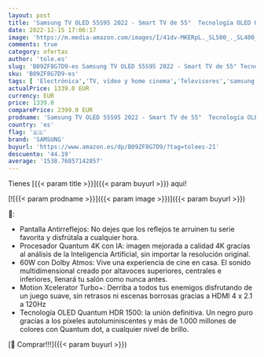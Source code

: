```yaml
---
layout: post
title: 'Samsung TV OLED 55S95 2022 - Smart TV de 55"  Tecnología OLED Quantum HDR 1500  Procesador Quantum 4K con Inteligencia Artificial  60W 60W con Dolby Atmos®  Pantalla Antirreflejos y Alexa integrada'
date: 2022-12-15 17:06:17
image: 'https://m.media-amazon.com/images/I/41dv-MKERpL._SL500_._SL400_.jpg'
comments: true
category: ofertas
author: 'tole.es'
slug: 'B09ZF8G7D9-es Samsung TV OLED 55S95 2022 - Smart TV de 55" Tecnología...'
sku: 'B09ZF8G7D9-es'
tags: [ 'Electrónica','TV, vídeo y home cinema','Televisores','samsung','smart','tv','🇪🇸', ]
actualPrice: 1339.0 EUR
currency: EUR
price: 1339.0
comparePrice: 2399.0 EUR
prodname: 'Samsung TV OLED 55S95 2022 - Smart TV de 55"  Tecnología OLED Quantum HDR 1500  Procesador Quantum 4K con Inteligencia Artificial  60W 60W con Dolby Atmos®  Pantalla Antirreflejos y Alexa integrada'
country: 'es'
flag: '🇪🇸'
brand: 'SAMSUNG'
buyurl: 'https://www.amazon.es/dp/B09ZF8G7D9/?tag=tolees-21'
descuento: '44.19'
average: '1538.76857142857'
---
```


Tienes [{{< param title >}}]({{< param buyurl >}}) aqui!

[![{{< param prodname >}}]({{< param image >}})]({{< param buyurl >}})

🔎:

- Pantalla Antirreflejos: No dejes que los reflejos te arruinen tu serie favorita y disfrútala a cualquier hora.
- Procesador Quantum 4K con IA: imagen mejorada a calidad 4K gracias al análisis de la Inteligencia Artificial, sin importar la resolución original.
- 60W con Dolby Atmos: Vive una experiencia de cine en casa. El sonido multidimensional creado por altavoces superiores, centrales e inferiores, llenará tu salón como nunca antes.
- Motion Xcelerator Turbo+: Derriba a todos tus enemigos disfrutando de un juego suave, sin retrasos ni escenas borrosas gracias a HDMI 4 x 2.1 a 120Hz
- Tecnología OLED Quantum HDR 1500: la unión definitiva. Un negro puro gracias a los píxeles autoluminiscentes y más de 1.000 millones de colores con Quantum dot, a cualquier nivel de brillo.

[🛒 Comprar!!!]({{< param buyurl >}})
